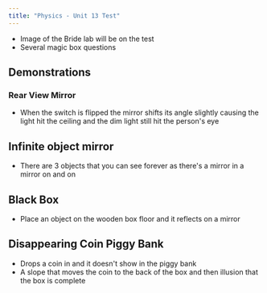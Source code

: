 ```yaml
---
title: "Physics - Unit 13 Test"
---
```


- Image of the Bride lab will be on the test
- Several magic box questions


## Demonstrations

### Rear View Mirror

- When the switch is flipped the mirror shifts its angle slightly causing the light hit the ceiling and the dim light still hit the person's eye
## Infinite object mirror

- There are 3 objects that you can see forever as there's a mirror in a mirror on and on

## Black Box 

- Place an object on the wooden box floor and it reflects on a mirror 

## Disappearing Coin Piggy Bank

- Drops a coin in and it doesn't show in the piggy bank
- A slope that moves the coin to the back of the box and then illusion that the box is complete